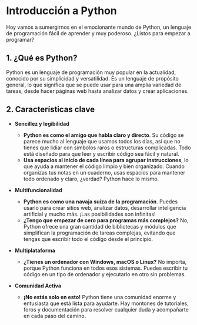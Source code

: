 # Introducción a Python

Hoy vamos a sumergirnos en el emocionante mundo de Python, un lenguaje de programación fácil de aprender y muy poderoso. ¿Listos para empezar a programar? 

## 1. ¿Qué es Python?

Python es un lenguaje de programación muy popular en la actualidad, conocido por su simplicidad y versatilidad. Es un lenguaje de propósito general, lo que significa que se puede usar para una amplia variedad de tareas, desde hacer páginas web hasta analizar datos y crear aplicaciones.

## 2. Características clave

- **Sencillez y legibilidad**
  * **Python es como el amigo que habla claro y directo**. Su código se parece mucho al lenguaje que usamos todos los días, así que no tienes que lidiar con símbolos raros o estructuras complicadas. Todo está diseñado para que leer y escribir código sea fácil y natural.
  * **Usa espacios al inicio de cada línea para agrupar instrucciones**, lo que ayuda a mantener el código limpio y bien organizado. Cuando organizas tus notas en un cuaderno, usas espacios para mantener todo ordenado y claro, ¿verdad? Python hace lo mismo.

- **Multifuncionalidad**
  
  * **Python es como una navaja suiza de la programación**. Puedes usarlo para crear sitios web, analizar datos, desarrollar inteligencia artificial y mucho más. ¡Las posibilidades son infinitas!
  * **¿Tengo que empezar de cero para programas más complejos?** No, Python ofrece una gran cantidad de bibliotecas y módulos que simplifican la programación de tareas complejas, evitando que tengas que escribir todo el código desde el principio.

- **Multiplataforma**
  
  * **¿Tienes un ordenador con Windows, macOS o Linux?** No importa, porque Python funciona en todos esos sistemas. Puedes escribir tu código en un tipo de ordenador y ejecutarlo en otro sin problemas.

- **Comunidad Activa**
  
  * **¡No estás solo en esto!** Python tiene una comunidad enorme y entusiasta que está lista para ayudarte. Hay montones de tutoriales, foros y documentación para resolver cualquier duda y acompañarte en cada paso del camino.

